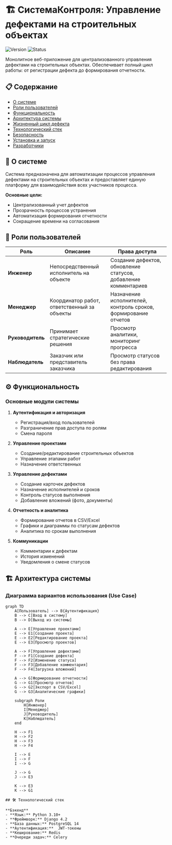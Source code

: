 # 🏗️ СистемаКонтроля: Управление дефектами на строительных объектах

![Version](https://img.shields.io/badge/version-1.0.0-blue)
![Status](https://img.shields.io/badge/status-in%20development-green)

Монолитное веб-приложение для централизованного управления дефектами на строительных объектах. Обеспечивает полный цикл работы: от регистрации дефекта до формирования отчетности.

## 📋 Содержание

- [О системе](#-о-системе)
- [Роли пользователей](#-роли-пользователей)
- [Функциональность](#-функциональность)
- [Архитектура системы](#-архитектура-системы)
- [Жизненный цикл дефекта](#-жизненный-цикл-дефекта)
- [Технологический стек](#-технологический-стек)
- [Безопасность](#-безопасность)
- [Установка и запуск](#-установка-и-запуск)
- [Разработчики](#-разработчики)

## 🎯 О системе

Система предназначена для автоматизации процессов управления дефектами на строительных объектах и предоставляет единую платформу для взаимодействия всех участников процесса.

**Основные цели:**
- Централизованный учет дефектов
- Прозрачность процессов устранения
- Автоматизация формирования отчетности
- Сокращение времени на согласования

## 👥 Роли пользователей

| Роль | Описание | Права доступа |
|------|----------|---------------|
| **Инженер** | Непосредственный исполнитель на объекте | Создание дефектов, обновление статусов, добавление комментариев |
| **Менеджер** | Координатор работ, ответственный за объекты | Назначение исполнителей, контроль сроков, формирование отчетов |
| **Руководитель** | Принимает стратегические решения | Просмотр аналитики, мониторинг прогресса |
| **Наблюдатель** | Заказчик или представитель заказчика | Просмотр статусов без права редактирования |

## ⚙️ Функциональность

### Основные модули системы

1. **Аутентификация и авторизация**
   - Регистрация/вход пользователей
   - Разграничение прав доступа по ролям
   - Смена пароля

2. **Управление проектами**
   - Создание/редактирование строительных объектов
   - Управление этапами работ
   - Назначение ответственных

3. **Управление дефектами**
   - Создание карточек дефектов
   - Назначение исполнителей и сроков
   - Контроль статусов выполнения
   - Добавление вложений (фото, документы)

4. **Отчетность и аналитика**
   - Формирование отчетов в CSV/Excel
   - Графики и диаграммы по статусам дефектов
   - Аналитика по срокам выполнения

5. **Коммуникации**
   - Комментарии к дефектам
   - История изменений
   - Уведомления о смене статусов


## 🏗️ Архитектура системы

### Диаграмма вариантов использования (Use Case)

```mermaid
graph TD
    A[Пользователь] --> B{Аутентификация}
    B --> C[Вход в систему]
    B --> D[Выход из системы]
    
    A --> E[Управление проектами]
    E --> E1[Создание проекта]
    E --> E2[Редактирование проекта]
    E --> E3[Просмотр проектов]
    
    A --> F[Управление дефектами]
    F --> F1[Создание дефекта]
    F --> F2[Изменение статуса]
    F --> F3[Добавление комментария]
    F --> F4[Загрузка вложений]
    
    A --> G[Формирование отчетности]
    G --> G1[Просмотр отчетов]
    G --> G2[Экспорт в CSV/Excel]
    G --> G3[Аналитические графики]
    
    subgraph Роли
        H[Инженер]
        I[Менеджер]
        J[Руководитель]
        K[Наблюдатель]
    end

    H --> F1
    H --> F2
    H --> F3
    H --> F4
        
    I --> E
    I --> F
    I --> G
        
    J --> G
    J --> E3
        
    K --> E3
    K --> G1

## 🛠️ Технологический стек

**Бэкенд**
- **Язык:** Python 3.10+
- **Фреймворк:** Django 4.2
- **База данных:** PostgreSQL 14
- **Аутентификация:**  JWT-токены
- **Кеширование:** Redis
- **Очереди задач:** Celery
